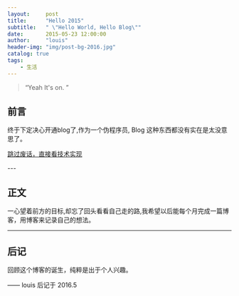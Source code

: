 ```yaml
---
layout:     post
title:      "Hello 2015"
subtitle:   " \"Hello World, Hello Blog\""
date:       2015-05-23 12:00:00
author:     "louis"
header-img: "img/post-bg-2016.jpg"
catalog: true
tags:
    - 生活
---
```


> “Yeah It's on. ”


## 前言

终于下定决心开通blog了,作为一个伪程序员, Blog 这种东西都没有实在是太没意思了。

[跳过废话，直接看技术实现 ](#build) 


<p id = "build"></p>
---

## 正文

一心望着前方的目标,却忘了回头看看自己走的路,我希望以后能每个月完成一篇博客，用博客来记录自己的想法。

---


## 后记

回顾这个博客的诞生，纯粹是出于个人兴趣。


—— louis 后记于 2016.5